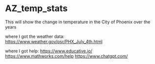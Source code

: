 # AZ_temp_stats
This will show the change in temperature in the City of Phoenix over the years

where I got the weather data: https://www.weather.gov/psr/PHX_July_4th.html

where I got help:
https://www.educative.io/
https://www.mathworks.com/help
https://www.chatgpt.com/
